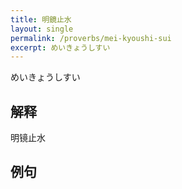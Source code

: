 ```yaml
---
title: 明鏡止水
layout: single
permalink: /proverbs/mei-kyoushi-sui
excerpt: めいきょうしすい
---
```


めいきょうしすい

## 解释

明镜止水

## 例句


